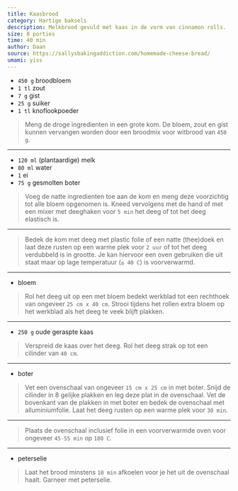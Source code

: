 ```yaml
---
title: Kaasbrood
category: Hartige baksels
description: Melkbrood gevuld met kaas in de vorm van cinnamon rolls.
size: 8 porties
time: 40 min
author: Daan
source: https://sallysbakingaddiction.com/homemade-cheese-bread/
umami: yiss
---
```


* `450 g` broodbloem
* `1 tl` zout
* `7 g` gist
* `25 g` suiker
* `1 tl` knoflookpoeder

> Meng de droge ingredienten in een grote kom. 
> De bloem, zout en gist kunnen vervangen worden door een broodmix voor witbrood van `450 g`.

---

* `120 ml` (plantaardige) melk
* `80 ml` water
* `1` ei
* `75 g` gesmolten boter

> Voeg de natte ingredienten toe aan de kom en meng deze voorzichtig tot alle bloem opgenomen is.
> Kneed vervolgens met de hand of met een mixer met deeghaken voor `5 min` het deeg of tot het deeg elastisch is.

---

> Bedek de kom met deeg met plastic folie of een natte (thee)doek en laat deze rusten op een warme plek voor `2 uur` of tot het deeg verdubbeld is in grootte.
> Je kan hiervoor een oven gebruiken die uit staat maar op lage temperatuur (`≤ 40 C`) is voorverwarmd. 

---

* bloem

> Rol het deeg uit op een met bloem bedekt werkblad tot een rechthoek van ongeveer `25 cm x 40 cm`.
> Strooi tijdens het rollen extra bloem op het werkblad als het deeg te veek blijft plakken.

---

* `250 g` oude geraspte kaas

> Verspreid de kaas over het deeg. 
> Rol het deeg strak op tot een cilinder van `40 cm`. 

---

* boter

> Vet een ovenschaal van ongeveer `15 cm x 25 cm` in met boter. 
> Snijd de cilinder in 8 gelijke plakken en leg deze plat in de ovenschaal.
> Vet de bovenkant van de plakken in met boter en bedek de ovenschaal met alluminiumfolie.
> Laat het deeg rusten op een warme plek voor `30 min`.

---

> Plaats de ovenschaal inclusief folie in een voorverwarmde oven voor ongeveer `45-55 min` op `180 C`. 

---

* peterselie

> Laat het brood minstens `10 min` afkoelen voor je het uit de ovenschaal haalt. 
> Garneer met peterselie.
